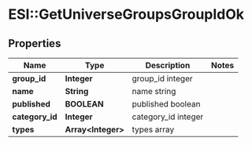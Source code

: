 # ESI::GetUniverseGroupsGroupIdOk

## Properties
Name | Type | Description | Notes
------------ | ------------- | ------------- | -------------
**group_id** | **Integer** | group_id integer | 
**name** | **String** | name string | 
**published** | **BOOLEAN** | published boolean | 
**category_id** | **Integer** | category_id integer | 
**types** | **Array&lt;Integer&gt;** | types array | 



